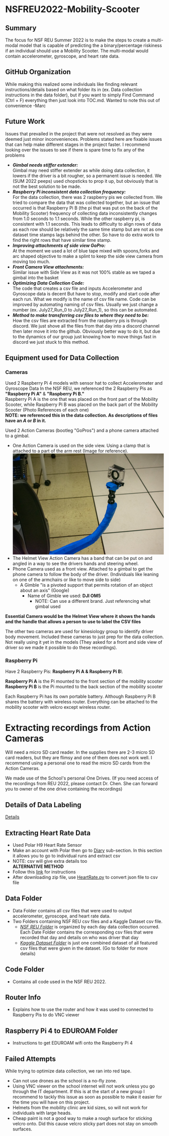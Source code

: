 # NSFREU2022-Mobility-Scooter

## Summary
The focus for NSF REU Summer 2022 is to make the steps to create a multi-modal model that is capable of predicting the a binary/percentage riskiness if an individual should use a Mobility Scooter. The multi-modal would contain accelerometer, gyroscope, and heart rate data.

## GitHub Organization
While making this realized some individuals like finding relevant instructions/details 
based on what folder its in (ex. Data collection instructions in the data folder), but if
you want to simply Find Command (Ctrl + F) everything then just look into TOC.md. Wanted
to note this out of convenience -Marc

## Future Work
Issues that prevailed in the project that were not resolved as they were deemed just minor
inconveniences. Problems stated here are fixable issues that can help make different
stages in the project faster. I recommend looking over the issues to see if there is
spare time to fix any of the problems
- _**Gimbal needs stiffer extender:**_\
Gimbal may need stiffer extender as while doing data collection, it lowers if the driver
is a bit rougher, so a permanent issue is needed. We (SUM 2022 peeps) used chopsticks
to prop it up, but obviously that is not the best solution to be made.
- _**Raspberry Pi inconsistent data collection frequency:**_\
For the data collection, there was 2 raspberry pis we collected from. We tried to compare
the data that was collected together, but an issue that occurred is that Raspberry Pi B (the pi
that was put on the back of the Mobility Scooter) frequency of collecting data inconsistently
changes from 1.0 seconds to 1.1 seconds. While the other raspberry pi, is consistent with 1.1 seconds.
This leads to difficulty to align rows of data as each row should be relatively the same
time stamp but are not as one dataset time stamps lags behind the other. So have to do 
extra work to find the right rows that have similar time stamp.
- _**Improving attachments of side view GoPro:**_\
At the moment we used a lot of blue tape mixed with spoons,forks and arc shaped objective to
make a splint to keep the side view camera from moving too much.
- _**Front Camera View attachments:**_\
Similar issue with Side View as it was not 100% stable as we taped a gimbal into the basket
- _**Optimizing Data Collection Code:**_\
The code that creates a csv file and inputs Accelerometer and Gyroscope data is decent
But have to stop, modify and start code after each run. What we modify is the name of csv
file name. Code can be improved by automating naming of csv files. Usually we just change 
a number (ex. July27_Run_0 to July27_Run_1), so this can be automated.
- _**Method to make transferring csv files to where they need to be:**_\
How the csv files are extracted from the raspberry pis is through discord. We just shove
all the files from that day into a discord channel then later move it into the github. 
Obviously better way to do it, but due to the dynamics of our group just knowing how to 
move things fast in discord we just stuck to this method.

## Equipment used for Data Collection
### Cameras
Used 2 Raspberry Pi 4 models with sensor hat to collect Accelerometer and Gyroscope Data
In the NSF REU, we referenced the 2 Raspberry Pis as **"Raspberry Pi A"** & **"Raspberry Pi B."** \
Raspberry Pi A is the one that was placed on the front part of the Mobility Scooter, while
Raspberry Pi B was placed on the back part of the Mobility Scooter (Photo References of each one)\
**NOTE: we referenced this in the data collection. As descriptions of files have an *A* or *B* in it.**

Used 2 Action Cameras (bootleg "GoPros") and a phone camera attached to a gimbal.
- One Action Camera is used on the side view. Using a clamp that is attached to a part of the
arm rest (Image for reference). \
![Image Link](https://github.com/MarcCruzs/NSFREU2022-Mobility-Scooter/blob/main/DSC_0001-2.jpg)
- The Helmet View Action Camera has a band that can be put on and angled in a way to see the
drivers hands and steering wheel.
- Phone Camera used as a front view. Attached to a gimbal to get the phone camera to follow the
body of the driver. (Individuals like leaning on one of the armchairs or like to move side to side)
  - A Gimble "is a pivoted support that permits rotation of an object about an axis" (Google)
    - Name of Gimble we used: **DJI OM5**
      - NOTE: Can use a different brand. Just referencing what gimbal used

**Essential Camera would be the Helmet View where it shows the hands and the handle that
allows a person to use to label the CSV files**

The other two cameras are used for kinesiology group to identify driver body movement. Included these cameras to just prep for the data collection. Not really using it yet in the models (They asked for a front
and side view of driver so we made it possible to do these recordings).

### Raspberry Pi
Have 2 Raspberry Pis: **Raspberry Pi A & Raspberry Pi B**\

**Raspberry Pi A** is the Pi mounted to the front section of the mobility scooter\
**Raspberry Pi B** is the Pi mounted to the back section of the mobility scooter

Each Raspberry Pi has its own portable battery. Although Raspberry Pi B shares the battery
with wireless router. Everything can be attached to the mobility scooter with velcro except
wireless router.

# Extracting recordings from Action Cameras
Will need a micro SD card reader. In the supplies there are 2-3 micro SD card readers, but
they are flimsy and one of them does not work well. I recommend using a personal one to read
the micro SD cards from the Action Cameras.

We made use of the School's personal One Drives. (If you need access of the recordings 
from REU 2022, please contact Dr. Chen. She can forward you to owner of the one drive
containing the recordings)

## Details of Data Labeling
[Details](https://github.com/MarcCruzs/NSFREU2022-Mobility-Scooter/blob/main/Data/README.md)

## Extracting Heart Rate Data
- Used Polar H9 Heart Rate Sensor
- Make an account with Polar then go to [Diary](https://flow.polar.com/diary)  sub-section.
In this section it allows you to go to individual runs and extract csv
- NOTE: csv will give extra details too\
**ALTERNATIVE METHOD**
- Follow this [link](https://support.polar.com/en/how-to-download-all-your-data-from-polar-flow
) for instructions
- After downloading zip file, use [HeartRate.py](https://github.com/MarcCruzs/NSFREU2022-Mobility-Scooter/blob/main/code/HeartRate.py)
to convert json file to csv file

## Data Folder
- Data Folder contains all csv files that were used to output accelerometer, gyroscope, and heart rate data.
- Two Folders containing NSF REU csv files and a Kaggle Dataset csv file.
  - *[NSF REU Folder](https://github.com/MarcCruzs/NSFREU2022-Mobility-Scooter/tree/main/Data/NSF%20REU%202022%20Data%20Collection)* is organized by each day data collection occurred. Each Date Folder contains the corresponding csv files that were recorded that day and details on who was driver that day
  - *[Kaggle Dataset Folder](https://github.com/MarcCruzs/NSFREU2022-Mobility-Scooter/tree/main/Data/Kaggle%20Driving%20Behavior%20Dataset)* is just one combined dataset of all featured csv files that were given in the dataset. (Go to folder for more details)
  
## Code Folder
- Contains all code used in the NSF REU 2022. 

## Router Info
- Explains how to use the router and how it was used to connected to Raspberry Pis to do
VNC viewer

## Raspberry Pi 4 to EDUROAM Folder
- Instructions to get EDUROAM wifi onto the Raspberry Pi 4

## Failed Attempts
While trying to optimize data collection, we ran into red tape.
- Can not use drones as the school is a no-fly zone. 
- Using VNC viewer on the school internet will not work unless you go through the IT
department. If this is at the start of a new group I recommend to tackly this issue as soon
as possible to make it easier for the time you will have on this project.
- Helmets from the mobility clinic are kid sizes, so will not work for individuals with
large heads.
- Cheap paint is not a good way to make a rough surface for sticking velcro onto. Did
this cause velcro sticky part does not stay on smooth surfaces. 